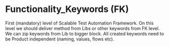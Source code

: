 # Functionality_Keywords (FK)
First (mandatory) level of Scalable Test Automation Framework. 
On this level we should deliver method from Libs or other keywords from FK level.
We can zip keywords from Lib to bigger block.
All created keywords need to be Product independent (naming, values, flows etc).